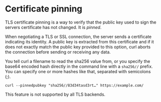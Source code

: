 # Certificate pinning

TLS certificate pinning is a way to verify that the public key used to sign
the servers certificate has not changed. It is *pinned*.

When negotiating a TLS or SSL connection, the server sends a certificate
indicating its identity. A public key is extracted from this certificate and
if it does not exactly match the public key provided to this option, curl
aborts the connection before sending or receiving any data.

You tell curl a filename to read the sha256 value from, or you specify the
base64 encoded hash directly in the command line with a `sha256//` prefix. You
can specify one or more hashes like that, separated with semicolons (;).

    curl --pinnedpubkey "sha256//83d34tasd3rt…" https://example.com/

This feature is not supported by all TLS backends.
